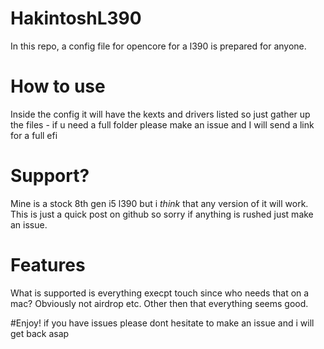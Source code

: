 # HakintoshL390
In this repo, a config file for opencore for a l390 is prepared for anyone.
# How to use
Inside the config it will have the kexts and drivers listed so just gather up the files - if u need a full folder please make an issue and I will send a link for a full efi
# Support?
Mine is a stock 8th gen i5 l390 but i *think* that any version of it will work. This is just a quick post on github so sorry if anything is rushed just make an issue. 
# Features
What is supported is everything execpt touch since who needs that on a mac?
Obviously not airdrop etc. 
Other then that everything seems good.

#Enjoy! if you have issues please dont hesitate to make an issue and i will get back asap
